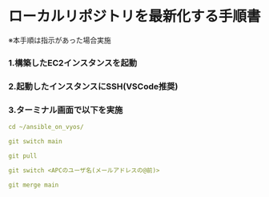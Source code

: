 
# ローカルリポジトリを最新化する手順書

※本手順は指示があった場合実施

### 1.構築したEC2インスタンスを起動

### 2.起動したインスタンスにSSH(VSCode推奨)

### 3.ターミナル画面で以下を実施
```yaml
cd ~/ansible_on_vyos/

git switch main

git pull

git switch <APCのユーザ名(メールアドレスの@前)>

git merge main
```
